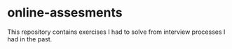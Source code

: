 # online-assesments
This repository contains exercises I had to solve from interview processes I had in the past.
